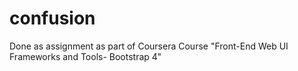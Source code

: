 # confusion
Done as assignment as part of Coursera Course "Front-End Web UI Frameworks and Tools- Bootstrap 4" 
